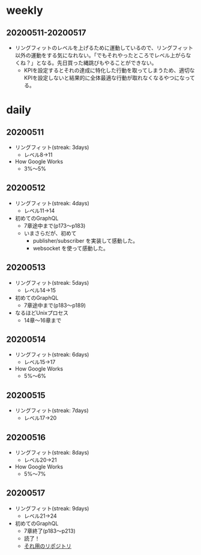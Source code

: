 # weekly
## 20200511-20200517
* リングフィットのレベルを上げるために運動しているので、リングフィット以外の運動をする気になれない。「でもそれやったところでレベル上がらなくね？」となる。先日買った縄跳びもやることができない。
  * KPIを設定するとそれの達成に特化した行動を取ってしまうため、適切なKPIを設定しないと結果的に全体最適な行動が取れなくなるやつになってる。

# daily
## 20200511
* リングフィット(streak: 3days)
  * レベル8→11
* How Google Works
  * 3%〜5%

## 20200512
* リングフィット(streak: 4days)
  * レベル11→14
* 初めてのGraphQL
  * 7章途中まで(p173〜p183)
  * いまさらだが、初めて
    * publisher/subscriber を実装して感動した。
    * websocket を使って感動した。

## 20200513
* リングフィット(streak: 5days)
  * レベル14→15
* 初めてのGraphQL
  * 7章途中まで(p183〜p189)
* なるほどUnixプロセス
  * 14章〜16章まで

## 20200514
* リングフィット(streak: 6days)
  * レベル15→17
* How Google Works
  * 5%〜6%

## 20200515
* リングフィット(streak: 7days)
  * レベル17→20

## 20200516
* リングフィット(streak: 8days)
  * レベル20→21
* How Google Works
  * 5%〜7%

## 20200517
* リングフィット(streak: 9days)
  * レベル21→24
* 初めてのGraphQL
  * 7章終了(p183〜p213)
  * 読了！
  * [それ用のリポジトリ](https://github.com/longtime1116/graphql_sandbox/tree/master/learning_graphql)
